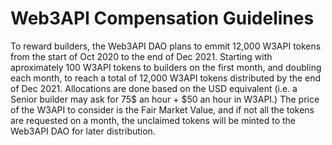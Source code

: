 # Web3API Compensation Guidelines

To reward builders, the Web3API DAO plans to emmit 12,000 W3API tokens from the start of Oct 2020 to the end of Dec 2021. Starting with aproximately 100 W3API tokens to builders on the first month, and doubling each month, to reach a total of 12,000 W3API tokens distributed by the end of Dec 2021. Allocations are done based on the USD equivalent (i.e. a Senior builder may ask for 75$ an hour + $50 an hour in W3API.) The price of the W3API to consider is the Fair Market Value, and if not all the tokens are requested on a month, the unclaimed tokens will be minted to the Web3API DAO for later distribution.

